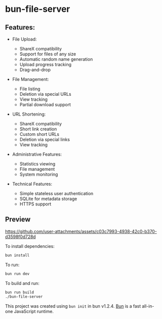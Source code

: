 # bun-file-server

## Features:

- File Upload:
  - ShareX compatibility
  - Support for files of any size
  - Automatic random name generation
  - Upload progress tracking
  - Drag-and-drop

- File Management:
  - File listing
  - Deletion via special URLs
  - View tracking
  - Partial download support

- URL Shortening:
  - ShareX compatibility
  - Short link creation
  - Custom short URLs
  - Deletion via special links
  - View tracking

- Administrative Features:
  - Statistics viewing
  - File management
  - System monitoring

- Technical Features:
  - Simple stateless user authentication
  - SQLite for metadata storage
  - HTTPS support

## Preview

https://github.com/user-attachments/assets/c03c7993-4938-42c0-b370-d3598f0d728d

To install dependencies:

```bash
bun install
```

To run:

```bash
bun run dev
```

To build and run:

```bash
bun run build
./bun-file-server
```

This project was created using `bun init` in bun v1.2.4. [Bun](https://bun.sh) is a fast all-in-one JavaScript runtime.
